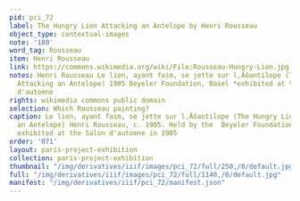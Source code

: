 ```yaml
---
pid: pci_72
label: The Hungry Lion Attacking an Antelope by Henri Rousseau
object_type: contextual-images
note: '180'
word_tag: Rousseau
item: Henri Rousseau
link: https://commons.wikimedia.org/wiki/File:Rousseau-Hungry-Lion.jpg
notes: Henri Rousseau Le lion, ayant faim, se jette sur l‚Äôantilope (The Hungry Lion
  Attacking an Antelope) 1905 Beyeler Foundation, Basel *exhibited at the 1905 Salon
  d'automne
rights: wikimedia commons public domain
selection: Which Rousseau painting?
caption: Le lion, ayant faim, se jette sur l‚Äôantilope (The Hungry Lion Attacking
  an Antelope) Henri Rousseau, c. 1905. Held by the  Beyeler Foundation, Basel  and
  exhibited at the Salon d'automne in 1905
order: '071'
layout: paris-project-exhibition
collection: paris-project-exhibition
thumbnail: "/img/derivatives/iiif/images/pci_72/full/250,/0/default.jpg"
full: "/img/derivatives/iiif/images/pci_72/full/1140,/0/default.jpg"
manifest: "/img/derivatives/iiif/pci_72/manifest.json"
---
```

